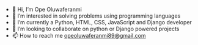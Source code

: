 - 👋 Hi, I’m Ope Oluwaferanmi
- 👀 I’m interested in solving problems using programming languages
- 🌱 I’m currently a Python, HTML, CSS, JavaScript and Django developer
- 💞️ I’m looking to collaborate on python or Django powered projects
- 📫 How to reach me opeoluwaferanmi89@gmail.com

<!---
FEROS01/FEROS01 is a ✨ special ✨ repository because its `README.md` (this file) appears on your GitHub profile.
You can click the Preview link to take a look at your changes.
--->
